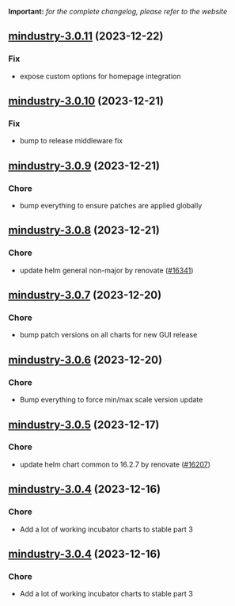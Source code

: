 **Important:**
*for the complete changelog, please refer to the website*




## [mindustry-3.0.11](https://github.com/truecharts/charts/compare/mindustry-3.0.10...mindustry-3.0.11) (2023-12-22)

### Fix

- expose custom options for homepage integration
  
  


## [mindustry-3.0.10](https://github.com/truecharts/charts/compare/mindustry-3.0.9...mindustry-3.0.10) (2023-12-21)

### Fix

- bump to release middleware fix
  
  


## [mindustry-3.0.9](https://github.com/truecharts/charts/compare/mindustry-3.0.8...mindustry-3.0.9) (2023-12-21)

### Chore

- bump everything to ensure patches are applied globally
  
  


## [mindustry-3.0.8](https://github.com/truecharts/charts/compare/mindustry-3.0.7...mindustry-3.0.8) (2023-12-21)

### Chore

- update helm general non-major by renovate ([#16341](https://github.com/truecharts/charts/issues/16341))
  
  


## [mindustry-3.0.7](https://github.com/truecharts/charts/compare/mindustry-3.0.6...mindustry-3.0.7) (2023-12-20)

### Chore

- bump patch versions on all charts for new GUI release
  
  


## [mindustry-3.0.6](https://github.com/truecharts/charts/compare/mindustry-3.0.5...mindustry-3.0.6) (2023-12-20)

### Chore

- Bump everything to force min/max scale version update
  
  


## [mindustry-3.0.5](https://github.com/truecharts/charts/compare/mindustry-3.0.4...mindustry-3.0.5) (2023-12-17)

### Chore

- update helm chart common to 16.2.7 by renovate ([#16207](https://github.com/truecharts/charts/issues/16207))
  
  


## [mindustry-3.0.4](https://github.com/truecharts/charts/compare/mindustry-2.0.12...mindustry-3.0.4) (2023-12-16)

### Chore

- Add a lot of working incubator charts to stable part 3
  
  


## [mindustry-3.0.4](https://github.com/truecharts/charts/compare/mindustry-2.0.12...mindustry-3.0.4) (2023-12-16)

### Chore

- Add a lot of working incubator charts to stable part 3
  
  